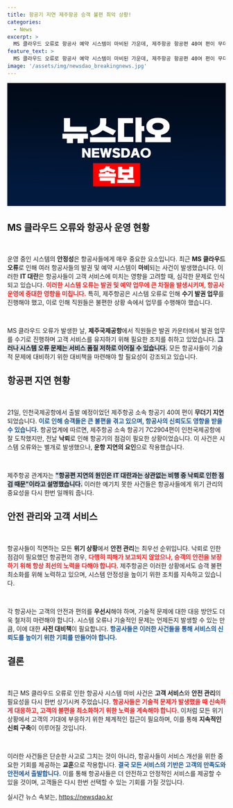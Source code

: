 ```yaml
---
title: 항공기 지연 제주항공 승객 불편 최악 상황!
categories:
  - News
excerpt: >
  MS 클라우드 오류로 항공사 예약 시스템이 마비된 가운데, 제주항공 항공편 40여 편이 무더기 지연 운항하며 승객들이 큰 불편을 겪고 있습니다. 낙뢰로 인한 점검으로 출발이 연기된 상황!
feature_text: >
  MS 클라우드 오류로 항공사 예약 시스템이 마비된 가운데, 제주항공 항공편 40여 편이 무더기 지연 운항하며 승객들이 큰 불편을 겪고 있습니다. 낙뢰로 인한 점검으로 출발이 연기된 상황!
image: '/assets/img/newsdao_breakingnews.jpg'
---
```


<p><img src="/assets/img/newsdao_breakingnews.jpg" alt="bookingtag 속보" /></p>

<h2 data-ke-size="size26">MS 클라우드 오류와 항공사 운영 현황</h2>

<p data-ke-size="size16">&nbsp;</p>

<p>운영 중인 시스템의 <strong>안정성</strong>은 항공사들에게 매우 중요한 요소입니다. 최근 <strong>MS 클라우드 오류</strong>로 인해 여러 항공사들의 발권 및 예약 시스템이 <strong>마비</strong>되는 사건이 발생했습니다. 이러한 <strong>IT 대란</strong>은 항공사들이 고객 서비스에 미치는 영향을 고려할 때, 심각한 문제로 인식되고 있습니다. <b><span style="color: #ee2323;">이러한 시스템 오류는 발권 및 예약 업무에 큰 차질을 발생시키며, 항공사 운영에 중대한 영향을 미칩니다.</span></b> 특히, 제주항공은 시스템 오류로 인해 <strong>수기 발권 업무</strong>를 진행해야 했고, 이로 인해 직원들은 불편한 상황 속에서 업무를 수행해야 했습니다.</p>

<p></p></p>

<p data-ke-size="size16">&nbsp;</p>

<p>MS 클라우드 오류가 발생한 날, <strong>제주국제공항</strong>에서 직원들은 발권 카운터에서 발권 업무를 수기로 진행하며 고객 서비스를 유지하기 위해 필요한 조치를 취하고 있었습니다. <b><span style="background-color: #21538527;">그러나 시스템 오류 문제는 서비스 품질 저하로 이어질 수 있습니다.</span></b> 모든 항공사들이 기술적 문제에 대비하기 위한 대비책을 마련해야 할 필요성이 강조되고 있습니다.</p>

<h2 data-ke-size="size26">항공편 지연 현황</h2>

<p data-ke-size="size16">&nbsp;</p>

<p>21일, 인천국제공항에서 출발 예정이었던 제주항공 소속 항공기 40여 편이 <strong>무더기 지연</strong>되었습니다. <b><span style="color: #1a5490;">이로 인해 승객들은 큰 불편을 겪고 있으며, 항공사의 신뢰도도 영향을 받을 수 있습니다.</span></b> 항공업계에 따르면, 제주항공 소속 항공기 7C2904편이 인천국제공항에 잘 도착했지만, 전날 <strong>낙뢰</strong>로 인해 항공기의 점검이 필요한 상황이었습니다. 이 사건은 시스템 오류와는 별개로 발생했으나, <strong>운항 지연의 요인</strong>으로 작용했습니다.</p>

<p data-ke-size="size16">&nbsp;</p>

<p>제주항공 관계자는 <b><span style="background-color: #21538527;">"항공편 지연의 원인은 IT 대란과는 상관없는 비행 중 낙뢰로 인한 점검 때문"이라고 설명했습니다.</span></b> 이러한 예기치 못한 사건들은 항공사들에게 위기 관리의 중요성을 다시 한번 일깨워 줍니다.</p>

<h2 data-ke-size="size26">안전 관리와 고객 서비스</h2>

<p data-ke-size="size16">&nbsp;</p>

<p>항공사들이 직면하는 모든 <strong>위기 상황</strong>에서 <strong>안전 관리</strong>는 최우선 순위입니다. 낙뢰로 인한 점검이 필요했던 항공편의 경우, <b><span style="color: #ee2323;">다행히 피해가 보고되지 않았으나, 승객의 안전을 보장하기 위해 항상 최선의 노력을 다해야 합니다.</span></b> 제주항공은 이러한 상황에서도 승객 불편 최소화를 위해 노력하고 있으며, 시스템 안정성을 높이기 위한 조치를 지속하고 있습니다.</p>

<p data-ke-size="size16">&nbsp;</p>

<p>각 항공사는 고객의 안전과 편의를 <strong>우선시</strong>해야 하며, 기술적 문제에 대한 대응 방안도 더욱 철저히 마련해야 합니다. 시스템 오류나 기술적인 문제는 언제든지 발생할 수 있는 만큼, 이에 대한 <strong>사전 대비책</strong>이 필요합니다. <b><span style="color: #1a5490;">항공사들은 이러한 사건들을 통해 서비스의 신뢰도를 높이기 위한 기회를 만들어야 합니다.</span></b></p>

<h2 data-ke-size="size26">결론</h2>

<p data-ke-size="size16">&nbsp;</p>

<p>최근 MS 클라우드 오류로 인한 항공사 시스템 마비 사건은 <strong>고객 서비스</strong>와 <strong>안전 관리</strong>의 필요성을 다시 한번 상기시켜 주었습니다. <b><span style="color: #ee2323;">항공사들은 기술적 문제가 발생했을 때 신속하게 대응하고, 고객의 불편을 최소화하기 위한 노력을 계속해야 합니다.</span></b> 이처럼 모든 위기 상황에서 고객의 기대에 부응하기 위한 체계적인 접근이 필요하며, 이를 통해 <strong>지속적인 신뢰 구축</strong>이 이루어질 것입니다.</p>

<p data-ke-size="size16">&nbsp;</p>

<p>이러한 사건들은 단순한 사고로 그치는 것이 아니라, 항공사들이 서비스 개선을 위한 중요한 기회를 제공하는 <strong>교훈</strong>으로 작용합니다. <b><span style="color: #1a5490;">결국 모든 서비스의 기반은 고객의 만족도와 안전에서 출발합니다.</span></b> 이를 통해 항공사들은 더 안전하고 안정적인 서비스를 제공할 수 있을 것이며, 고객들은 다시 한번 선택할 수 있는 기회를 가질 것입니다.</p>
실시간 뉴스 속보는, <a href="https://newsdao.kr" rel="dofollow">https://newsdao.kr</a>


